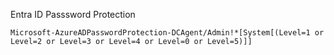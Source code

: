 Entra ID Passsword Protection
```
Microsoft-AzureADPasswordProtection-DCAgent/Admin!*[System[(Level=1 or Level=2 or Level=3 or Level=4 or Level=0 or Level=5)]]
```
